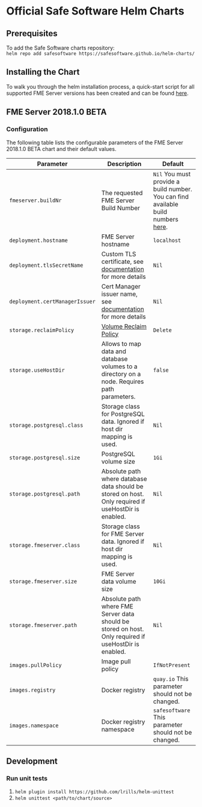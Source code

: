 # Official Safe Software Helm Charts

## Prerequisites

To add the Safe Software charts repository:  
`helm repo add safesoftware https://safesoftware.github.io/helm-charts/`

## Installing the Chart

To walk you through the helm installation process, a quick-start script for all supported FME Server versions has been created and can be found [here](http://fme.ly/k8s).

## FME Server 2018.1.0 BETA

### Configuration

The following table lists the configurable parameters of the FME Server 2018.1.0 BETA chart and their default values.

|      Parameter      |               Description             |                    Default                |
|---------------------|---------------------------------------|-------------------------------------------|
| `fmeserver.buildNr` | The requested FME Server Build Number |  `Nil` You must provide a build number. You can find available build numbers [here](http://fme.ly/k8s). |
| `deployment.hostname` | FME Server hostname | `localhost` |
| `deployment.tlsSecretName` | Custom TLS certificate, see [documentation](https://docs.google.com/document/d/e/2PACX-1vRHu7tkQLJsJ0uXRz-KgSxo6DOQL38Sc97PQPgMR0MLAfsEqrV7-HZeRE7i3BSRDjjIWDmAJoWkICii/pub) for more details | `Nil` |
| `deployment.certManagerIssuer` | Cert Manager issuer name, see [documentation](https://docs.google.com/document/d/e/2PACX-1vRHu7tkQLJsJ0uXRz-KgSxo6DOQL38Sc97PQPgMR0MLAfsEqrV7-HZeRE7i3BSRDjjIWDmAJoWkICii/pub) for more details | `Nil` |
| `storage.reclaimPolicy` | [Volume Reclaim Policy](https://kubernetes.io/docs/concepts/storage/persistent-volumes/#reclaim-policy) | `Delete` |
| `storage.useHostDir` | Allows to map data and database volumes to a directory on a node. Requires path parameters. | `false` |
| `storage.postgresql.class` | Storage class for PostgreSQL data. Ignored if host dir mapping is used. | `Nil` |
| `storage.postgresql.size` | PostgreSQL volume size | `1Gi` |
| `storage.postgresql.path` | Absolute path where database data should be stored on host. Only required if useHostDir is enabled. | `Nil` |
| `storage.fmeserver.class` | Storage class for FME Server data. Ignored if host dir mapping is used. | `Nil` |
| `storage.fmeserver.size` | FME Server data volume size | `10Gi` |
| `storage.fmeserver.path` | Absolute path where FME Server data should be stored on host. Only required if useHostDir is enabled. | `Nil` |
| `images.pullPolicy` | Image pull policy | `IfNotPresent` |
| `images.registry` | Docker registry | `quay.io` This parameter should not be changed. |
| `images.namespace` | Docker registry namespace | `safesoftware` This parameter should not be changed. |

## Development

### Run unit tests

1. `helm plugin install https://github.com/lrills/helm-unittest`
2. `helm unittest <path/to/chart/source>`